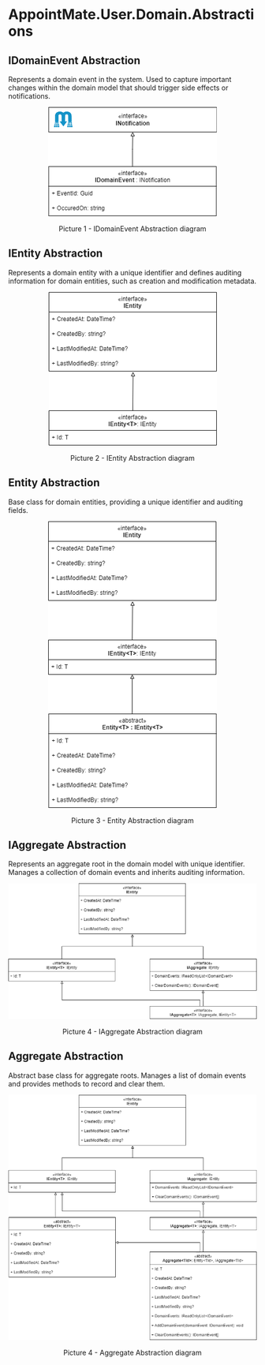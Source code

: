 # AppointMate.User.Domain.Abstractions

## IDomainEvent Abstraction
Represents a domain event in the system.
Used to capture important changes within the domain model that should trigger side effects or notifications.

<p align="center">
  <picture>
    <source media="(prefers-color-scheme: dark)" srcset="/AppointMate/docs/User/Domain/Abstractions/images/IDomainEvent-Dark.png#gh-dark-mode-only">
    <img src="/AppointMate/docs/User/Domain/Abstractions/images/IDomainEvent-Light.png#gh-light-mode-only">
  </picture>
</p>
<p align="center">Picture 1 - IDomainEvent Abstraction diagram</p>

## IEntity Abstraction
Represents a domain entity with a unique identifier and defines auditing information for domain entities, such as creation and modification metadata.

<p align="center">
  <picture>
    <source media="(prefers-color-scheme: dark)" srcset="/AppointMate/docs/User/Domain/Abstractions/images/IEntity-Dark.png#gh-dark-mode-only">
    <img src="/AppointMate/docs/User/Domain/Abstractions/images/IEntity-Light.png#gh-light-mode-only">
  </picture>
</p>
<p align="center">Picture 2 - IEntity Abstraction diagram</p>

## Entity Abstraction
Base class for domain entities, providing a unique identifier and auditing fields.

<p align="center">
  <picture>
    <source media="(prefers-color-scheme: dark)" srcset="/AppointMate/docs/User/Domain/Abstractions/images/Entity-Dark.png#gh-dark-mode-only">
    <img src="/AppointMate/docs/User/Domain/Abstractions/images/Entity-Light.png#gh-light-mode-only">
  </picture>
</p>
<p align="center">Picture 3 - Entity Abstraction diagram</p>

## IAggregate Abstraction
Represents an aggregate root in the domain model with unique identifier.
Manages a collection of domain events and inherits auditing information.

<p align="center">
  <picture>
    <source media="(prefers-color-scheme: dark)" srcset="/AppointMate/docs/User/Domain/Abstractions/images/IAggregate-Dark.png#gh-dark-mode-only">
    <img src="/AppointMate/docs/User/Domain/Abstractions/images/IAggregate-Light.png#gh-light-mode-only">
  </picture>
</p>
<p align="center">Picture 4 - IAggregate Abstraction diagram</p>

## Aggregate Abstraction
Abstract base class for aggregate roots.
Manages a list of domain events and provides methods to record and clear them.

<p align="center">
  <picture>
    <source media="(prefers-color-scheme: dark)" srcset="/AppointMate/docs/User/Domain/Abstractions/images/Aggregate-Dark.png#gh-dark-mode-only">
    <img src="/AppointMate/docs/User/Domain/Abstractions/images/Aggregate-Light.png#gh-light-mode-only">
  </picture>
</p>
<p align="center">Picture 4 - Aggregate Abstraction diagram</p>

